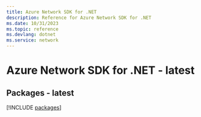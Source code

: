```yaml
---
title: Azure Network SDK for .NET
description: Reference for Azure Network SDK for .NET
ms.date: 10/31/2023
ms.topic: reference
ms.devlang: dotnet
ms.service: network
---
```

# Azure Network SDK for .NET - latest
## Packages - latest
[!INCLUDE [packages](network-index.md)]